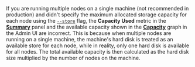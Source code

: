 If you are running multiple nodes on a single machine (not recommended in production) and didn't specify the maximum allocated storage capacity for each node using the [`--store`](start-a-node.html#store) flag, the **Capacity Used** metric in the [**Summary**](admin-ui-access-and-navigate.html#summary-panel) panel and the available capacity shown in the [**Capacity**](admin-ui-storage-dashboard.html#capacity) graph in the Admin UI are incorrect. This is because when multiple nodes are running on a single machine, the machine's hard disk is treated as an available store for each node, while in reality, only one hard disk is available for all nodes. The total available capacity is then calculated as the hard disk size multiplied by the number of nodes on the machine.
